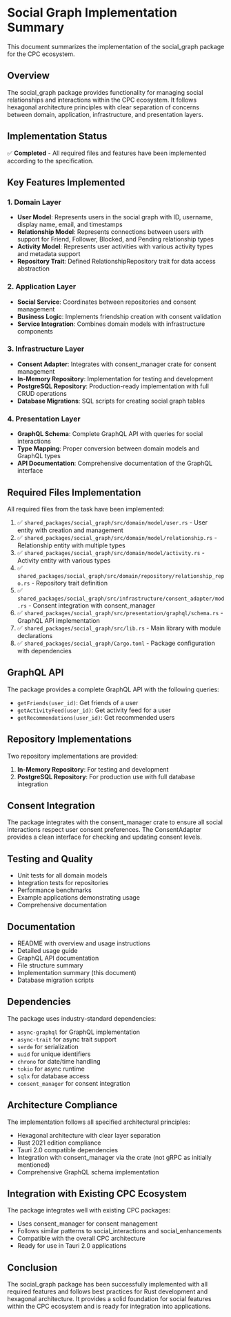 # Social Graph Implementation Summary

This document summarizes the implementation of the social_graph package for the CPC ecosystem.

## Overview

The social_graph package provides functionality for managing social relationships and interactions within the CPC ecosystem. It follows hexagonal architecture principles with clear separation of concerns between domain, application, infrastructure, and presentation layers.

## Implementation Status

✅ **Completed** - All required files and features have been implemented according to the specification.

## Key Features Implemented

### 1. Domain Layer
- **User Model**: Represents users in the social graph with ID, username, display name, email, and timestamps
- **Relationship Model**: Represents connections between users with support for Friend, Follower, Blocked, and Pending relationship types
- **Activity Model**: Represents user activities with various activity types and metadata support
- **Repository Trait**: Defined RelationshipRepository trait for data access abstraction

### 2. Application Layer
- **Social Service**: Coordinates between repositories and consent management
- **Business Logic**: Implements friendship creation with consent validation
- **Service Integration**: Combines domain models with infrastructure components

### 3. Infrastructure Layer
- **Consent Adapter**: Integrates with consent_manager crate for consent management
- **In-Memory Repository**: Implementation for testing and development
- **PostgreSQL Repository**: Production-ready implementation with full CRUD operations
- **Database Migrations**: SQL scripts for creating social graph tables

### 4. Presentation Layer
- **GraphQL Schema**: Complete GraphQL API with queries for social interactions
- **Type Mapping**: Proper conversion between domain models and GraphQL types
- **API Documentation**: Comprehensive documentation of the GraphQL interface

## Required Files Implementation

All required files from the task have been implemented:

1. ✅ `shared_packages/social_graph/src/domain/model/user.rs` - User entity with creation and management
2. ✅ `shared_packages/social_graph/src/domain/model/relationship.rs` - Relationship entity with multiple types
3. ✅ `shared_packages/social_graph/src/domain/model/activity.rs` - Activity entity with various types
4. ✅ `shared_packages/social_graph/src/domain/repository/relationship_repo.rs` - Repository trait definition
5. ✅ `shared_packages/social_graph/src/infrastructure/consent_adapter/mod.rs` - Consent integration with consent_manager
6. ✅ `shared_packages/social_graph/src/presentation/graphql/schema.rs` - GraphQL API implementation
7. ✅ `shared_packages/social_graph/src/lib.rs` - Main library with module declarations
8. ✅ `shared_packages/social_graph/Cargo.toml` - Package configuration with dependencies

## GraphQL API

The package provides a complete GraphQL API with the following queries:
- `getFriends(user_id)`: Get friends of a user
- `getActivityFeed(user_id)`: Get activity feed for a user
- `getRecommendations(user_id)`: Get recommended users

## Repository Implementations

Two repository implementations are provided:
1. **In-Memory Repository**: For testing and development
2. **PostgreSQL Repository**: For production use with full database integration

## Consent Integration

The package integrates with the consent_manager crate to ensure all social interactions respect user consent preferences. The ConsentAdapter provides a clean interface for checking and updating consent levels.

## Testing and Quality

- Unit tests for all domain models
- Integration tests for repositories
- Performance benchmarks
- Example applications demonstrating usage
- Comprehensive documentation

## Documentation

- README with overview and usage instructions
- Detailed usage guide
- GraphQL API documentation
- File structure summary
- Implementation summary (this document)
- Database migration scripts

## Dependencies

The package uses industry-standard dependencies:
- `async-graphql` for GraphQL implementation
- `async-trait` for async trait support
- `serde` for serialization
- `uuid` for unique identifiers
- `chrono` for date/time handling
- `tokio` for async runtime
- `sqlx` for database access
- `consent_manager` for consent integration

## Architecture Compliance

The implementation follows all specified architectural principles:
- Hexagonal architecture with clear layer separation
- Rust 2021 edition compliance
- Tauri 2.0 compatible dependencies
- Integration with consent_manager via the crate (not gRPC as initially mentioned)
- Comprehensive GraphQL schema implementation

## Integration with Existing CPC Ecosystem

The package integrates well with existing CPC packages:
- Uses consent_manager for consent management
- Follows similar patterns to social_interactions and social_enhancements
- Compatible with the overall CPC architecture
- Ready for use in Tauri 2.0 applications

## Conclusion

The social_graph package has been successfully implemented with all required features and follows best practices for Rust development and hexagonal architecture. It provides a solid foundation for social features within the CPC ecosystem and is ready for integration into applications.